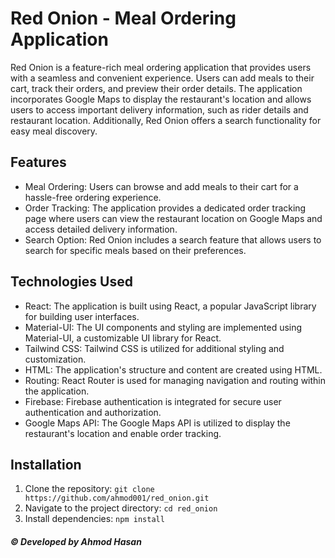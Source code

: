 # Red Onion - Meal Ordering Application

Red Onion is a feature-rich meal ordering application that provides users with a seamless and convenient experience. Users can add meals to their cart, track their orders, and preview their order details. The application incorporates Google Maps to display the restaurant's location and allows users to access important delivery information, such as rider details and restaurant location. Additionally, Red Onion offers a search functionality for easy meal discovery.

## Features

- Meal Ordering: Users can browse and add meals to their cart for a hassle-free ordering experience.
- Order Tracking: The application provides a dedicated order tracking page where users can view the restaurant location on Google Maps and access detailed delivery information.
- Search Option: Red Onion includes a search feature that allows users to search for specific meals based on their preferences.

## Technologies Used

- React: The application is built using React, a popular JavaScript library for building user interfaces.
- Material-UI: The UI components and styling are implemented using Material-UI, a customizable UI library for React.
- Tailwind CSS: Tailwind CSS is utilized for additional styling and customization.
- HTML: The application's structure and content are created using HTML.
- Routing: React Router is used for managing navigation and routing within the application.
- Firebase: Firebase authentication is integrated for secure user authentication and authorization.
- Google Maps API: The Google Maps API is utilized to display the restaurant's location and enable order tracking.

## Installation

1. Clone the repository: `git clone https://github.com/ahmod001/red_onion.git`
2. Navigate to the project directory: `cd red_onion`
3. Install dependencies: `npm install`

##### © Developed by Ahmod Hasan

